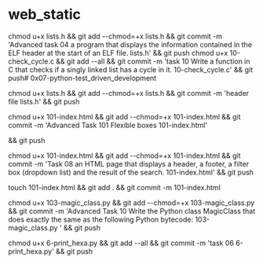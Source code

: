 # web_static
chmod u+x lists.h && git add --chmod=+x lists.h && git commit -m 'Advanced task 04 a program that displays the information contained in the ELF header at the start of an ELF file. lists.h' && git push
chmod u+x 10-check_cycle.c && git add --all && git commit -m 'task 10 Write a function in C that checks if a singly linked list has a cycle in it. 10-check_cycle.c' && git push# 0x07-python-test_driven_development

chmod u+x lists.h && git add --chmod=+x lists.h && git commit -m 'header file lists.h' && git push

chmod u+x 101-index.html && git add --chmod=+x 101-index.html && git commit -m 'Advanced Task 101 Flexible boxes 101-index.html'

&& git push

chmod u+x 101-index.html && git add --chmod=+x 101-index.html && git commit -m 'Task 08 an HTML page that displays a header, a footer, a filter box (dropdown list) and the result of the search. 101-index.html'
 && git push

touch 101-index.html && git add . && git commit -m 101-index.html


chmod u+x 103-magic_class.py && git add --chmod=+x 103-magic_class.py && git commit -m 'Advanced Task 10 Write the Python class MagicClass that does exactly the same as the following Python bytecode: 103-magic_class.py ' && git push

chmod u+x 6-print_hexa.py && git add --all && git commit -m 'task 06 6-print_hexa.py' && git push
